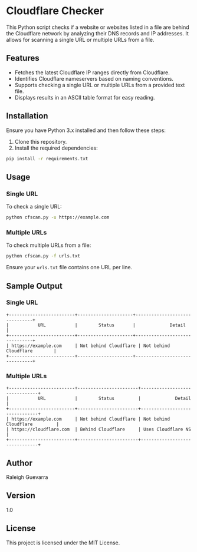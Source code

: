 # Cloudflare Checker

This Python script checks if a website or websites listed in a file are behind the Cloudflare network by analyzing their DNS records and IP addresses. It allows for scanning a single URL or multiple URLs from a file.

## Features

- Fetches the latest Cloudflare IP ranges directly from Cloudflare.
- Identifies Cloudflare nameservers based on naming conventions.
- Supports checking a single URL or multiple URLs from a provided text file.
- Displays results in an ASCII table format for easy reading.

## Installation

Ensure you have Python 3.x installed and then follow these steps:

1. Clone this repository.
2. Install the required dependencies:

```bash
pip install -r requirements.txt
```

## Usage

### Single URL

To check a single URL:

```bash
python cfscan.py -u https://example.com
```

### Multiple URLs

To check multiple URLs from a file:

```bash
python cfscan.py -f urls.txt
```

Ensure your `urls.txt` file contains one URL per line.

## Sample Output

### Single URL

```
+-------------------------+---------------------+-------------------------------+
|           URL           |        Status       |             Detail            |
+-------------------------+---------------------+-------------------------------+
| https://example.com     | Not behind Cloudflare | Not behind Cloudflare        |
+-------------------------+---------------------+-------------------------------+
```

### Multiple URLs

```
+-------------------------+-----------------------+-------------------------------+
|           URL           |        Status         |             Detail            |
+-------------------------+-----------------------+-------------------------------+
| https://example.com     | Not behind Cloudflare | Not behind Cloudflare         |
| https://cloudflare.com  | Behind Cloudflare     | Uses Cloudflare NS            |
+-------------------------+-----------------------+-------------------------------+
```

## Author

Raleigh Guevarra

## Version

1.0

## License

This project is licensed under the MIT License.
